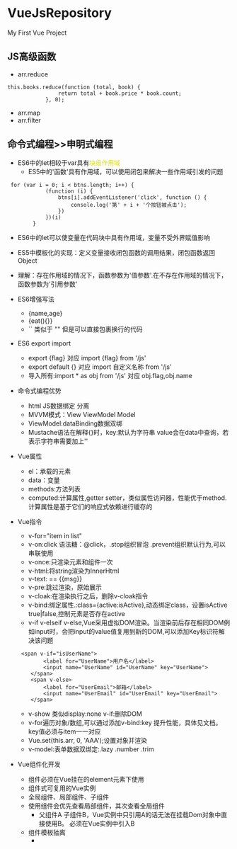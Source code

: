 # VueJsRepository
My First Vue Project
##  JS高级函数
+   arr.reduce
```
this.books.reduce(function (total, book) {
                return total + book.price * book.count;
            }, 0);
```
+   arr.map
+   arr.filter
##  命令式编程>>申明式编程
+   ES6中的let相较于var具有<font color="#dddd00">块级作用域</font>
    -   ES5中的'函数'具有作用域，可以使用闭包来解决一些作用域引发的问题
``` 
 for (var i = 0; i < btns.length; i++) {
            (function (i) {
                btns[i].addEventListener('click', function () {
                    console.log('第' + i + '个按钮被点击');
                })
            })(i)
        }
```
+   ES6中的let可以使变量在代码块中具有作用域，变量不受外界赋值影响
+   ES5中模板化的实现：定义变量接收闭包函数的调用结果，闭包函数返回Object
+   理解：存在作用域的情况下，函数参数为'值参数'.在不存在作用域的情况下，函数参数为'引用参数'
+   ES6增强写法
    -   {name,age}
    -   {eat(){}}
    -   `` 类似于 "" 但是可以直接包裹换行的代码
+   ES6 export import 
    -   export {flag} 对应 import {flag} from '/js'
    -   export default {} 对应 import 自定义名称 from '/js'
    -   导入所有:import * as obj from '/js'  对应 obj.flag,obj.name
+   命令式编程优势
    -   html JS数据绑定 分离
    -   MVVM模式：View ViewModel Model
    -   ViewModel:dataBinding数据双绑
    -   Mustache语法在解释{}时，key:默认为字符串 value会在data中查询，若表示字符串需要加上''
+   Vue属性
    -   el：承载的元素
    -   data：变量
    -   methods:方法列表
    -   computed:计算属性,getter setter，类似属性访问器，性能优于method.计算属性是基于它们的响应式依赖进行缓存的
+   Vue指令
    -   v-for="item in list"
    -   v-on:click 语法糖：@click，.stop组织冒泡 .prevent组织默认行为,可以串联使用
    -   v-once:只渲染元素和组件一次
    -   v-html:将string渲染为InnerHtml
    -   v-text:<span v-text="msg"> == </span> <span>{{msg}}</span>
    -   v-pre:跳过渲染，原始展示
    -   v-cloak:在渲染执行之后，删除v-cloak指令
    -   v-bind:绑定属性.:class={active:isActive},动态绑定class，设置isActive true|false,控制元素是否存在active
    -   v-if v-elseif v-else,Vue采用虚拟DOM渲染。当渲染前后存在相同DOM例如input时，会把input的value值复用到新的DOM,可以添加Key标识符解决该问题
    ```
     <span v-if="isUserName">
            <label for="UserName">用户名</label>
            <input name="UserName" id="UserName" key="UserName">
        </span>
        <span v-else>
            <label for="UserEmail">邮箱</label>
            <input name="UserEmail" id="UserEmail" key="UserEmail">
        </span>
    ```
    -   v-show 类似display:none v-if:删除DOM
    -   v-for遍历对象/数组,可以通过添加v-bind:key 提升性能，具体见文档。key值必须与item一一对应
    -   Vue.set(this.arr, 0, 'AAA');设置对象并渲染
    -   v-model:表单数据双绑定:.lazy .number .trim
+   Vue组件化开发
    -   组件必须在Vue挂在的element元素下使用
    -   组件式可复用的Vue实例
    -   全局组件、局部组件、子组件
    -   使用组件会优先查看局部组件，其次查看全局组件
        -   父组件A 子组件B，Vue实例中只引用A的话无法在挂载Dom对象中直接使用B。
        必须在Vue实例中引入B
    -   组件模板抽离
        -   <script type="x-template" id="cpt"> 需要定义在 Vue 所属的 DOM 元素外。
        -   <template id="cpt">标签
    -   组件内部不能访问Vue实例的数据
    -   组件内的typeof(data) == function,每个组件实例指向一份独立的数据
    -   父子组件通信：
        -   父组件通过prop传递数据给子组件
        -   子组件通过‘自定义事件’传递数据给父组件 $emit
    -   子实例可以用 this.$parent 访问父实例，子实例被推入父实例的 $children 数组中。
    -   节制地使用 $parent 和 $children - 它们的主要目的是作为访问组件的应急方法。更推荐用 props 和 events 实现父子组件通信
    -   ref 被用来给元素或子组件注册引用信息。引用信息将会注册在父组件的 $refs 对象上。如果在普通的 DOM 元素上使用，引用指向的就是 DOM 元素；如果用在子组件上，引用就指向组件实例：
    -   slot插槽用来为Components提供可扩展性
        -   具名slot <slot name="slotname">  <template slot="slotname" slot-scope="slotProps">
        -   slotname用来标识template应用于哪个具体的slot插槽
        -   slot-scope 用来接收slot传递的props对象
        -   <template v-slot:slotname="slotProps"> v-slot是(slot="" slot-scope)的组合用法
        
+   Vue中的驼峰写法:CptNavigate编译成：cpt-navigate
+   GIT中的git status 查看中文乱码解决方法
    -   git config --global core.quotepath false
##  webpack
+   gulp强调通过task定义一系列任务压缩、合并
+   webpack强调模块化开发
+   dist部署文件夹，src开发文件夹。命令：webpack ./src/main.js ./dist/bundle.js
+   webpack.config.js 配置webpack
+   npm run bundle,bundle 在package.json 文件的scripts标签的key，value配置的是对应的命令
+   package开发时依赖webpack，生产环境不会依赖webpack
    -   devDependencies
    -   dependencies
